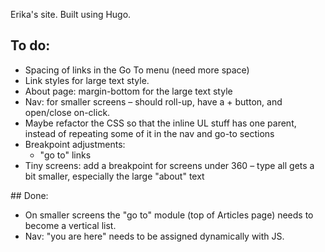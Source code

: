 Erika's site.
Built using Hugo.


## To do:
- Spacing of links in the Go To menu (need more space)
- Link styles for large text style.
- About page: margin-bottom for the large text style
- Nav: for smaller screens – should roll-up, have a + button, and open/close on-click.
- Maybe refactor the CSS so that the inline UL stuff has one parent, instead of repeating some of it in the nav and go-to sections
- Breakpoint adjustments:
  - "go to" links
- Tiny screens: add a breakpoint for screens under 360 – type all gets a bit smaller, especially the large "about" text

## Done:
- On smaller screens the "go to" module (top of Articles page) needs to become a vertical list.
- Nav: "you are here" needs to be assigned dynamically with JS.
